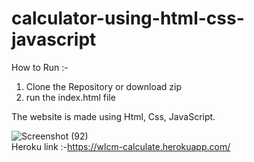 # calculator-using-html-css-javascript

How to Run :-
1. Clone the Repository or download zip
2. run the index.html file 

The website is made using Html, Css, JavaScript.

![Screenshot (92)](https://user-images.githubusercontent.com/97386407/192103053-1370ecfb-44fa-4a6f-b479-f4347ea2f726.png)
<br>
Heroku link :-https://wlcm-calculate.herokuapp.com/
